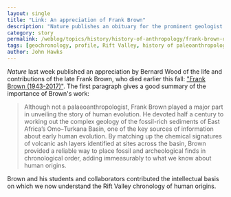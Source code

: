 ```yaml
---
layout: single
title: "Link: An appreciation of Frank Brown"
description: "Nature publishes an obituary for the prominent geologist who contributed to our knowledge of the timescale of human origins."
category: story
permalink: /weblog/topics/history/history-of-anthropology/frank-brown-obituary-2017.html
tags: [geochronology, profile, Rift Valley, history of paleoanthropology]
author: John Hawks
---
```


<em>Nature</em> last week published an appreciation by Bernard Wood of the life and contributions of the late Frank Brown, who died earlier this fall: <a href="https://www.nature.com/articles/d41586-017-07832-2">"Frank Brown (1943-2017)"</a>. The first paragraph gives a good summary of the importance of Brown's work:

<blockquote>Although not a palaeoanthropologist, Frank Brown played a major part in unveiling the story of human evolution. He devoted half a century to working out the complex geology of the fossil-rich sediments of East Africa’s Omo–Turkana Basin, one of the key sources of information about early human evolution. By matching up the chemical signatures of volcanic ash layers identified at sites across the basin, Brown provided a reliable way to place fossil and archeological finds in chronological order, adding immeasurably to what we know about human origins.</blockquote>

Brown and his students and collaborators contributed the intellectual basis on which we now understand the Rift Valley chronology of human origins.
